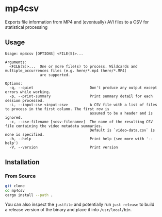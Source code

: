 # mp4csv

Exports file information from MP4 and (eventually) AVI files to a CSV for statistical processing

## Usage

```ignore
Usage: mp4csv [OPTIONS] <FILE(S)>...

Arguments:
  <FILE(S)>...  One or more file(s) to process. Wildcards and multiple_occurrences files (e.g. here/*.mp4 there/*.MP4)
                are supported.

Options:
  -q, --quiet                          Don't produce any output except errors while working.
  -p, --print-summary                  Print summary detail for each session processed.
  -i, --input-csv <input-csv>          A CSV file with a list of files to process in the first column. The first row is
                                       assumed to be a header and is ignored.
  -c, --csv-filename [<csv-filename>]  The name of the resulting CSV file containing the video metadata summaries.
                                       Default is `video-data.csv` is none is specified.
  -h, --help                           Print help (see more with '--help')
  -V, --version                        Print version
```

## Installation

### From Source

```bash
git clone
cd mp4csv
cargo install --path .
```

You can also inspect the `justfile` and potentially run `just release` to build a release version of the binary and place it into `/usr/local/bin`.
